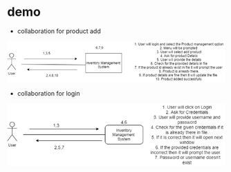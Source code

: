# demo

* collaboration for product add

![Collaboration_Product_add](https://github.com/swati-tupat/demo/blob/main/Collaboration_Product_add.png)

* collaboration for login

![Collaboration_Login](https://github.com/swati-tupat/demo/blob/main/Collaboration_Login.png)
